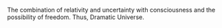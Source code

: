 The combination of relativity and uncertainty with consciousness and the possibility of freedom. Thus, Dramatic Universe. 